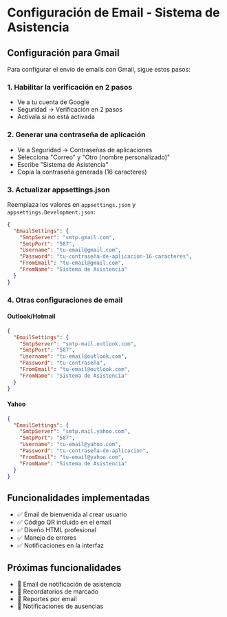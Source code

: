 # Configuración de Email - Sistema de Asistencia

## Configuración para Gmail

Para configurar el envío de emails con Gmail, sigue estos pasos:

### 1. Habilitar la verificación en 2 pasos
- Ve a tu cuenta de Google
- Seguridad → Verificación en 2 pasos
- Actívala si no está activada

### 2. Generar una contraseña de aplicación
- Ve a Seguridad → Contraseñas de aplicaciones
- Selecciona "Correo" y "Otro (nombre personalizado)"
- Escribe "Sistema de Asistencia"
- Copia la contraseña generada (16 caracteres)

### 3. Actualizar appsettings.json
Reemplaza los valores en `appsettings.json` y `appsettings.Development.json`:

```json
{
  "EmailSettings": {
    "SmtpServer": "smtp.gmail.com",
    "SmtpPort": "587",
    "Username": "tu-email@gmail.com",
    "Password": "tu-contraseña-de-aplicacion-16-caracteres",
    "FromEmail": "tu-email@gmail.com",
    "FromName": "Sistema de Asistencia"
  }
}
```

### 4. Otras configuraciones de email

#### Outlook/Hotmail
```json
{
  "EmailSettings": {
    "SmtpServer": "smtp-mail.outlook.com",
    "SmtpPort": "587",
    "Username": "tu-email@outlook.com",
    "Password": "tu-contraseña",
    "FromEmail": "tu-email@outlook.com",
    "FromName": "Sistema de Asistencia"
  }
}
```

#### Yahoo
```json
{
  "EmailSettings": {
    "SmtpServer": "smtp.mail.yahoo.com",
    "SmtpPort": "587",
    "Username": "tu-email@yahoo.com",
    "Password": "tu-contraseña-de-aplicacion",
    "FromEmail": "tu-email@yahoo.com",
    "FromName": "Sistema de Asistencia"
  }
}
```

## Funcionalidades implementadas

- ✅ Email de bienvenida al crear usuario
- ✅ Código QR incluido en el email
- ✅ Diseño HTML profesional
- ✅ Manejo de errores
- ✅ Notificaciones en la interfaz

## Próximas funcionalidades

- 📧 Email de notificación de asistencia
- 📧 Recordatorios de marcado
- 📧 Reportes por email
- 📧 Notificaciones de ausencias


